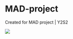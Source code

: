 # MAD-project
Created for MAD project | Y2S2

![](https://drive.google.com/drive/u/0/folders/1QYBU2Wrl5URJgb5OPj3ky8JmpYz_8Vs4)
